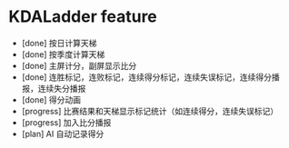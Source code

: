 # KDALadder feature
- [done] 按日计算天梯
- [done] 按季度计算天梯
- [done] 主屏计分，副屏显示比分
- [done] 连胜标记，连败标记，连续得分标记，连续失误标记，连续得分播报，连续失分播报
- [done] 得分动画
- [progress] 比赛结果和天梯显示标记统计（如连续得分，连续失误标记）
- [progress] 加入比分播报
- [plan] AI 自动记录得分